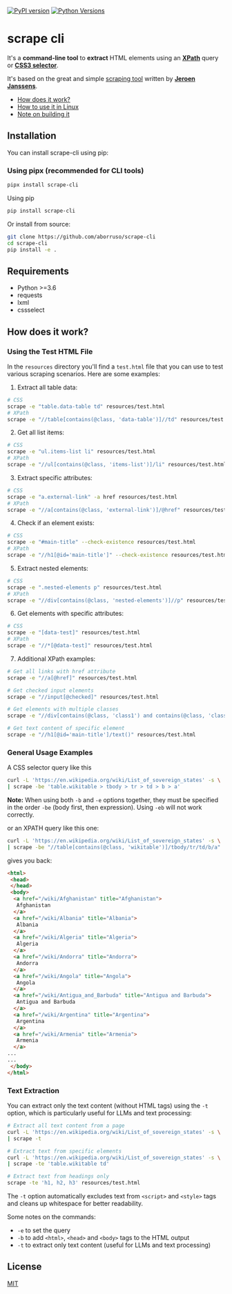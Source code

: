[![PyPI version](https://badge.fury.io/py/scrape-cli.svg)](https://badge.fury.io/py/scrape-cli)
[![Python Versions](https://img.shields.io/pypi/pyversions/scrape-cli.svg)](https://pypi.org/project/scrape-cli/)

# scrape cli

It's a **command-line tool** to **extract** HTML elements using an [**XPath**](https://www.w3schools.com/xml/xpath_intro.asp) query or [**CSS3 selector**](https://developer.mozilla.org/en-US/docs/Web/CSS/CSS_Selectors).

It's based on the great and simple [scraping tool](https://github.com/jeroenjanssens/data-science-at-the-command-line/blob/book/tools/scrape) written by [**Jeroen Janssens**](http://jeroenjanssens.com).

- [How does it work?](#how-does-it-work)
- [How to use it in Linux](#how-to-use-it-in-linux)
- [Note on building it](#note-on-building-it)



## Installation

You can install scrape-cli using pip:

### Using pipx (recommended for CLI tools)

```bash
pipx install scrape-cli
```

Using pip

```bash
pip install scrape-cli
```

Or install from source:

```bash
git clone https://github.com/aborruso/scrape-cli
cd scrape-cli
pip install -e .
```

## Requirements

- Python >=3.6
- requests
- lxml
- cssselect

## How does it work?

### Using the Test HTML File

In the `resources` directory you'll find a `test.html` file that you can use to test various scraping scenarios. Here are some examples:

1. Extract all table data:

```bash
# CSS
scrape -e "table.data-table td" resources/test.html
# XPath
scrape -e "//table[contains(@class, 'data-table')]//td" resources/test.html
```

2. Get all list items:

```bash
# CSS
scrape -e "ul.items-list li" resources/test.html
# XPath
scrape -e "//ul[contains(@class, 'items-list')]/li" resources/test.html
```

3. Extract specific attributes:

```bash
# CSS
scrape -e "a.external-link" -a href resources/test.html
# XPath
scrape -e "//a[contains(@class, 'external-link')]/@href" resources/test.html
```

4. Check if an element exists:

```bash
# CSS
scrape -e "#main-title" --check-existence resources/test.html
# XPath
scrape -e "//h1[@id='main-title']" --check-existence resources/test.html
```

5. Extract nested elements:

```bash
# CSS
scrape -e ".nested-elements p" resources/test.html
# XPath
scrape -e "//div[contains(@class, 'nested-elements')]//p" resources/test.html
```

6. Get elements with specific attributes:

```bash
# CSS
scrape -e "[data-test]" resources/test.html
# XPath
scrape -e "//*[@data-test]" resources/test.html
```

7. Additional XPath examples:

```bash
# Get all links with href attribute
scrape -e "//a[@href]" resources/test.html

# Get checked input elements
scrape -e "//input[@checked]" resources/test.html

# Get elements with multiple classes
scrape -e "//div[contains(@class, 'class1') and contains(@class, 'class2')]" resources/test.html

# Get text content of specific element
scrape -e "//h1[@id='main-title']/text()" resources/test.html
```

### General Usage Examples

A CSS selector query like this

```bash
curl -L 'https://en.wikipedia.org/wiki/List_of_sovereign_states' -s \
| scrape -be 'table.wikitable > tbody > tr > td > b > a'
```

**Note:** When using both `-b` and `-e` options together, they must be specified in the order `-be` (body first, then expression). Using `-eb` will not work correctly.

or an XPATH query like this one:

```bash
curl -L 'https://en.wikipedia.org/wiki/List_of_sovereign_states' -s \
| scrape -be "//table[contains(@class, 'wikitable')]/tbody/tr/td/b/a"
```

gives you back:

```html
<html>
 <head>
 </head>
 <body>
  <a href="/wiki/Afghanistan" title="Afghanistan">
   Afghanistan
  </a>
  <a href="/wiki/Albania" title="Albania">
   Albania
  </a>
  <a href="/wiki/Algeria" title="Algeria">
   Algeria
  </a>
  <a href="/wiki/Andorra" title="Andorra">
   Andorra
  </a>
  <a href="/wiki/Angola" title="Angola">
   Angola
  </a>
  <a href="/wiki/Antigua_and_Barbuda" title="Antigua and Barbuda">
   Antigua and Barbuda
  </a>
  <a href="/wiki/Argentina" title="Argentina">
   Argentina
  </a>
  <a href="/wiki/Armenia" title="Armenia">
   Armenia
  </a>
...
...
 </body>
</html>
```

### Text Extraction

You can extract only the text content (without HTML tags) using the `-t` option, which is particularly useful for LLMs and text processing:

```bash
# Extract all text content from a page
curl -L 'https://en.wikipedia.org/wiki/List_of_sovereign_states' -s \
| scrape -t

# Extract text from specific elements
curl -L 'https://en.wikipedia.org/wiki/List_of_sovereign_states' -s \
| scrape -te 'table.wikitable td'

# Extract text from headings only
scrape -te 'h1, h2, h3' resources/test.html
```

The `-t` option automatically excludes text from `<script>` and `<style>` tags and cleans up whitespace for better readability.

Some notes on the commands:

- `-e` to set the query
- `-b` to add `<html>`, `<head>` and `<body>` tags to the HTML output
- `-t` to extract only text content (useful for LLMs and text processing)


## License

[MIT](LICENSE)
